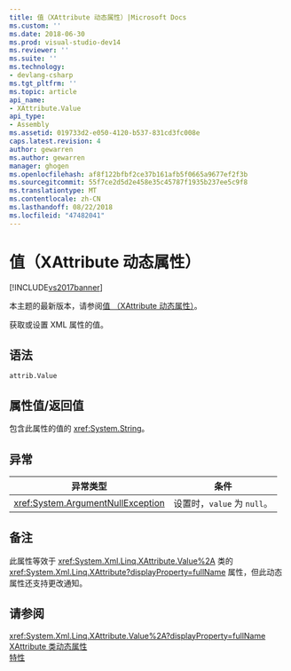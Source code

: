 ```yaml
---
title: 值（XAttribute 动态属性）|Microsoft Docs
ms.custom: ''
ms.date: 2018-06-30
ms.prod: visual-studio-dev14
ms.reviewer: ''
ms.suite: ''
ms.technology:
- devlang-csharp
ms.tgt_pltfrm: ''
ms.topic: article
api_name:
- XAttribute.Value
api_type:
- Assembly
ms.assetid: 019733d2-e050-4120-b537-831cd3fc008e
caps.latest.revision: 4
author: gewarren
ms.author: gewarren
manager: ghogen
ms.openlocfilehash: af8f122bfbf2ce37b161afb5f0665a9677ef2f3b
ms.sourcegitcommit: 55f7ce2d5d2e458e35c45787f1935b237ee5c9f8
ms.translationtype: MT
ms.contentlocale: zh-CN
ms.lasthandoff: 08/22/2018
ms.locfileid: "47482041"
---
```

# <a name="value-xattribute-dynamic-property"></a>值（XAttribute 动态属性）
[!INCLUDE[vs2017banner](../includes/vs2017banner.md)]

本主题的最新版本，请参阅[值 （XAttribute 动态属性）](https://docs.microsoft.com/visualstudio/designers/value-xattribute-dynamic-property)。  
  
获取或设置 XML 属性的值。  
  
## <a name="syntax"></a>语法  
  
```  
attrib.Value   
```  
  
## <a name="property-valuereturn-value"></a>属性值/返回值  
 包含此属性的值的 <xref:System.String>。  
  
## <a name="exceptions"></a>异常  
  
|异常类型|条件|  
|--------------------|---------------|  
|<xref:System.ArgumentNullException>|设置时，`value` 为 `null`。|  
  
## <a name="remarks"></a>备注  
 此属性等效于 <xref:System.Xml.Linq.XAttribute.Value%2A> 类的 <xref:System.Xml.Linq.XAttribute?displayProperty=fullName> 属性，但此动态属性还支持更改通知。  
  
## <a name="see-also"></a>请参阅  
 <xref:System.Xml.Linq.XAttribute.Value%2A?displayProperty=fullName>   
 [XAttribute 类动态属性](../designers/xattribute-class-dynamic-properties.md)   
 [特性](../designers/attribute-xelement-dynamic-property.md)




